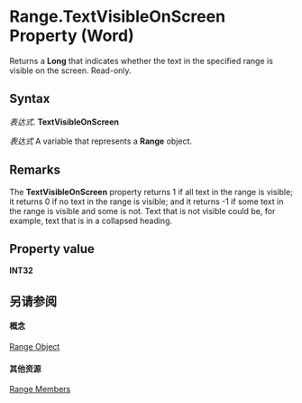 
# Range.TextVisibleOnScreen Property (Word)

Returns a  **Long** that indicates whether the text in the specified range is visible on the screen. Read-only.


## Syntax

 _表达式_. **TextVisibleOnScreen**

 _表达式_ A variable that represents a **Range** object.


## Remarks

The  **TextVisibleOnScreen** property returns 1 if all text in the range is visible; it returns 0 if no text in the range is visible; and it returns -1 if some text in the range is visible and some is not. Text that is not visible could be, for example, text that is in a collapsed heading.


## Property value

 **INT32**


## 另请参阅


#### 概念


[Range Object](15a7a1c4-5f3f-5b6e-60e9-29688de3f274.md)
#### 其他资源


[Range Members](http://msdn.microsoft.com/library/3c4a36d9-2a80-5aaf-827b-275a52bfa193%28Office.15%29.aspx)
